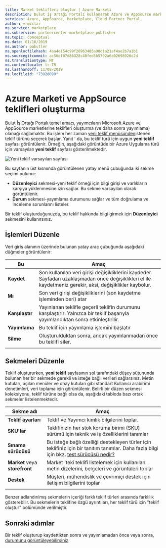 ```yaml
---
title: Market teklifleri oluştur | Azure Marketi
description: Bulut İş Ortağı Portalı kullanarak Azure ve AppSource marketlerine yönelik teklifler oluşturun
services: Azure, AppSource, Marketplace, Cloud Partner Portal,
author: v-miclar
ms.service: marketplace
ms.subservice: partnercenter-marketplace-publisher
ms.topic: conceptual
ms.date: 01/10/2019
ms.author: pabutler
ms.openlocfilehash: 4aa4e154c99f20963485a98d1a21af4ae2b7a1b1
ms.sourcegitcommit: ac56ef07d86328c40fed5b5792a6a02698926c2d
ms.translationtype: MT
ms.contentlocale: tr-TR
ms.lasthandoff: 11/08/2019
ms.locfileid: "73828090"
---
```

# <a name="create-azure-marketplace-and-appsource-offers"></a>Azure Marketi ve AppSource teklifleri oluşturma

Bulut İş Ortağı Portalı temel amacı, yayımcıların Microsoft Azure ve AppSource marketlerine teklifleri oluşturma (ve daha sonra yayımlama) olanağı sağlamaktır.  Bu işlem her zaman [yeni teklif menüsünden](../portal-tour/cpp-new-offer-menu.md)istenen teklif türünü seçerek başlar.  Yanıt ' da, bu teklif türü için uygun **yeni teklif** sayfası görüntülenir.  Örneğin, aşağıdaki görüntüde bir Azure Uygulama türü için varsayılan **yeni teklif** sayfası gösterilmektedir.

![Yeni teklif varsayılan sayfası](./media/new-offer-page.png)

Bu sayfanın üst kısmında görüntülenen yatay menü çubuğunda iki sekme seçimi bulunur: 
- **Düzenleyici** sekmesi-yeni teklif örneği için bilgi girişi ve varlıkların karşıya yüklenmesine izin sağlar.  Bu sekme varsayılan olarak görüntülenir.
- **Durum** sekmesi-yayımlama durumunu sağlar ve tüm doğrulama ve İnceleme sorunlarını listeler. 

Bir teklif oluşturduğunuzda, bu teklif hakkında bilgi girmek için **Düzenleyici** sekmesini kullanırsınız. 

## <a name="editing-operations"></a>İşlemleri Düzenle

Veri giriş alanının üzerinde bulunan yatay araç çubuğunda aşağıdaki düğmeler görüntülenir:

|   Bu    |   Amaç                                                          |
|   ------    |  --------                                                          |
| **Kaydet**    | Son kullanılan veri girişi değişikliklerini kaydeder.  Sayfadan uzaklaşmadan önce değişiklikleri el ile kaydetmeniz gerekir, aksi, değişiklikler kaybolur. | 
| **Mı** | Son veri girişi değişikliklerini (son kaydetme işleminden beri) atar             |
| **Karşılaştır** | Yayınlanan teklifle geçerli teklifin durumunu karşılaştırır.  Yalnızca bir teklif başarıyla yayımlandıktan sonra etkinleştirilir.  |
| **Yayımlama** | Bu teklif için yayımlama işlemini başlatır                       |
| **Silme**  | Oluşturulduktan sonra, ancak yayımlanmadan önce bu teklifi siler. |
|   |   |


## <a name="editing-tabs"></a>Sekmeleri Düzenle

Teklif oluştururken, **yeni teklif** sayfasının sol tarafındaki düşey sütununda bulunan her bir sekmede gerekli ve isteğe bağlı verileri sağlarsınız.  Metin kutuları, açılan menüler ve onay kutuları gibi standart Kullanıcı arabirimi denetimleri, veri toplama için görüntülenir.  Belirli bir düzen sekmesi koleksiyonu, teklif türüne bağlı olsa da, aşağıdaki tabloda bazı ortak sekmeler listelenmektedir.

|      Sekme adı       |   Amaç                                                            |
|      --------       |   -------                                                            |
| **Teklif ayarları**  | Teklif ve Yayımcı kimlik bilgilerini toplar.                    |
| **SKU'lar**            | Teklifinizin her stok koruma birimi (SKU) sürümü için teknik ve iş özelliklerini tanımlar |
| **Sınama sürücüsü**      | Bu isteğe bağlı özelliği destekleyen türler için teklifiniz için bir tanıtım tanımlar.  Daha fazla bilgi için bkz. [test sürücüsü nedir?](../test-drive/what-is-test-drive.md)  |
| **Market** veya **storefront** | Market 'teki teklifi listelemek için kullanılan metin dizelerini, belgeleri ve görüntüleri toplar |
| **Destek**         | Müşteri, mühendislik ve çevrimiçi destek için iletişim bilgilerini toplar  |
|  |  |

Benzer adlandırılmış sekmelerin içeriği farklı teklif türleri arasında farklılık gösterebilir.  Bu sekmelerin teklifine özgü ayrıntıları, her teklif türü için "teklif oluştur" bölümünde verilmiştir.


## <a name="next-steps"></a>Sonraki adımlar

Bir teklif oluşturup kaydettikten sonra ve yayımlamadan önce veya sonra, [durumunu görüntüleyebilirsiniz](./cpp-view-status-offer.md).
